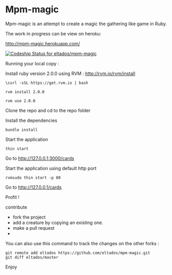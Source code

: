 Mpm-magic
=========

Mpm-magic is an attempt to create a magic the gathering like game in Ruby.

The work in progress can be view on heroku:

http://mpm-magic.herokuapp.com/

[ ![Codeship Status for eltados/mpm-magic](https://codeship.io/projects/968f0260-1207-0132-a2a8-4ec5f4cbfced/status?branch=master)](https://codeship.io/projects/33180)


Running your local copy : 

Install ruby version 2.0.0 using RVM  :  http://rvm.io/rvm/install

```
\curl -sSL https://get.rvm.io | bash

rvm install 2.0.0

rvm use 2.0.0
```

Clone the repo and cd to the repo folder

Install the dependencies 
```
bundle install
```

Start the application
```
thin start
```
Go to http://127.0.0.1:3000/cards

Start the application using default http port
```
rvmsudo thin start -p 80
```

Go to http://127.0.0.1/cards

Profit !


contribute  

 * fork the project
 * add a creature by copying an existing one.
 * make a pull request
 * 
You can also use this command to track the changes on the other forks  :
```
git remote add eltados https://github.com/eltados/mpm-magic.git
git diff eltados/master
```
 
Enjoy
